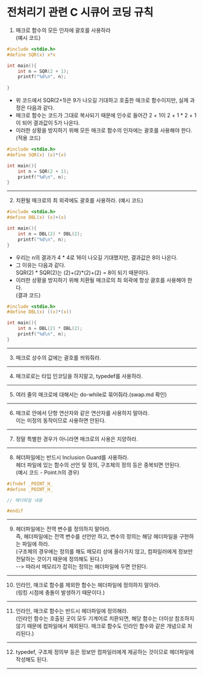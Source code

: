 전처리기 관련 C 시큐어 코딩 규칙
======

1. 매크로 함수의 모든 인자에 괄호를 사용하라   
(예시 코드)
```C
#include <stdio.h>
#define SQR(x) x*x

int main(){
    int n = SQR(2 + 1);
    printf("%d\n", n);
    
}
```
* 위 코드에서 SQR(2+1)은 9가 나오길 기대하고 호출한 매크로 함수이지만, 실제 과정은 다음과 같다.
* 매크로 함수는 코드가 그대로 복사되기 때문에 인수로 들어간 2 + 1이
  2 + 1 * 2 + 1이 되어 결과값이 5가 나온다.
* 이러한 상황을 방지하기 위해 모든 매크로 함수의 인자에는 괄호를 사용해야 한다.   
(적용 코드)
```C
#include <stdio.h>
#define SQR(x) (x)*(x)

int main(){
    int n = SQR(2 + 1);
    printf("%d\n", n);
}
```

<hr/>

2. 치환될 매크로의 최 외곽에도 괄호를 사용하라.
(예시 코드)
```C
#include <stdio.h>
#define DBL(x) (x)+(x)

int main(){
    int n = DBL(2) * DBL(2);
    printf("%d\n", n);
}
```
* 우리는 n의 결과가 4 * 4로 16이 나오길 기대했지만, 결과값은 8이 나온다.
* 그 이유는 다음과 같다.   
SQR(2) * SQR(2)는 (2)+(2)*(2)+(2) = 8이 되기 때문이다.  
* 이러한 상황을 방지하기 위해 치환될 매크로의 최 외곽에 항상 괄호를 사용해야 한다.    
(결과 코드)
```C
#include <stdio.h>
#define DBL(x) ((x)*(x))

int main(){
    int n = DBL(2) * DBL(2);
    printf("%d\n", n);
}
```

<hr/>

3. 매크로 상수의 값에는 괄호를 씌워줘라.
<hr/>

4. 매크로로는 타입 인코딩을 하지말고, typedef를 사용하라.
<hr/>

5. 여러 줄의 매크로에 대해서는 do-while로 묶어줘라.(swap.md 확인)
<hr/>

6. 매크로 안에서 단항 연산자와 같은 연산자를 사용하지 말아라.   
이는 미정의 동작이므로 사용하면 안된다.
<hr/>

7. 정말 특별한 경우가 아니라면 매크로의 사용은 지양하라. 
<hr/>

8. 헤더파일에는 반드시 Inclusion Guard를 사용하라.   
    헤더 파일에 있는 함수의 선언 및 정의, 구조체의 정의 등은 중복되면 안된다.   
    (예시 코드 - Point.h의 경우)
```C
#ifndef _POINT_H_
#define _POINT_H_

// 헤더파일 내용

#endif
```

<hr/>

9. 헤더파일에는 전역 변수를 정의하지 말아라.   
    즉, 헤더파일에는 전역 변수를 선언만 하고, 변수의 정의는 해당 헤더파일을 구현하는 파일에 하라.   
    (구조체의 경우에는 정의를 해도 메모리 상에 올라가지 않고, 컴파일러에게 정보만 전달하는 것이기 때문에 정의해도 된다.)   
    --> 따라서 메모리가 잡히는 정의는 헤더파일에 두면 안된다.

<hr/>

10. 인라인, 매크로 함수를 제외한 함수는 헤더파일에 정의하지 말아라.   
    (링킹 시점에 충돌이 발생하기 때문이다.)

<hr/>

11. 인라인, 매크로 함수는 반드시 헤더파일에 정의해라.   
    (인라인 함수는 호출된 곳이 모두 기계어로 치환되면, 해당 함수는 더이상 참조하지 않기 때문에 컴파일에서 제외된다.   매크로 함수도 인라인 함수와 같은 개념으로 처리된다.)

<hr/>

12. typedef, 구조체 정의부 등은 정보만 컴파일러에게 제공하는 것이므로 헤더파일에 작성해도 된다.
    
<hr/>